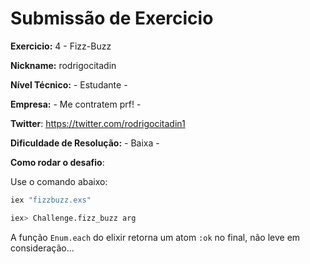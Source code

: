 # Submissão de Exercicio

**Exercicio:** 4 - Fizz-Buzz

**Nickname:** rodrigocitadin

**Nível Técnico:** - Estudante -

**Empresa:** - Me contratem prf! -

**Twitter**: https://twitter.com/rodrigocitadin1

**Dificuldade de Resolução:** - Baixa -

**Como rodar o desafio**: 

Use o comando abaixo: 
```bash
iex "fizzbuzz.exs"
```

```bash
iex> Challenge.fizz_buzz arg
```

A função `Enum.each` do elixir retorna um atom `:ok` no final, não leve em consideração...